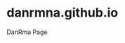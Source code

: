 # danrmna.github.io
DanRma Page <script type="text/javascript" src="https://cdnjs.buymeacoffee.com/1.0.0/button.prod.min.js" data-name="bmc-button" data-slug="dndnrmn2y" data-color="#FFDD00" data-emoji="☕"  data-font="Cookie" data-text="Buy me a coffee" data-outline-color="#000000" data-font-color="#000000" data-coffee-color="#ffffff" ></script> <script data-name="BMC-Widget" data-cfasync="false" src="https://cdnjs.buymeacoffee.com/1.0.0/widget.prod.min.js" data-id="dndnrmn2y" data-description="Support me on Buy me a coffee!" data-message="Yay!" data-color="#BD5FFF" data-position="Right" data-x_margin="18" data-y_margin="18"></script>
